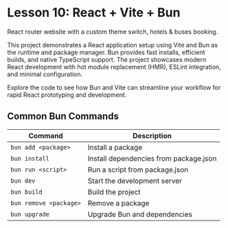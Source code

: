 # Lesson 10: React + Vite + Bun

React router website with a custom theme switch, hotels & buses booking.

This project demonstrates a React application setup using Vite and Bun as the runtime and package manager. Bun provides fast installs, efficient builds, and native TypeScript support. The project showcases modern React development with hot module replacement (HMR), ESLint integration, and minimal configuration.

Explore the code to see how Bun and Vite can streamline your workflow for rapid React prototyping and development.

## Common Bun Commands

| Command                | Description                            |
| ---------------------- | -------------------------------------- |
| `bun add <package>`    | Install a package                      |
| `bun install`          | Install dependencies from package.json |
| `bun run <script>`     | Run a script from package.json         |
| `bun dev`              | Start the development server           |
| `bun build`            | Build the project                      |
| `bun remove <package>` | Remove a package                       |
| `bun upgrade`          | Upgrade Bun and dependencies           |
